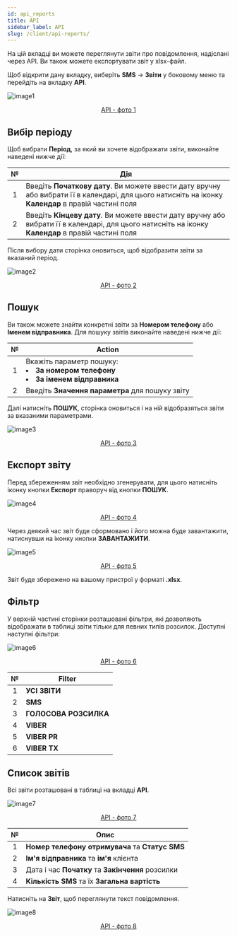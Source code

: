 ```yaml
---
id: api_reports
title: API
sidebar_label: API
slug: /client/api-reports/
---
```


На цій вкладці ви можете переглянути звіти про повідомлення, надіслані через API. Ви також можете експортувати звіт у xlsx-файл.

Щоб відкрити дану вкладку, виберіть **SMS** → **Звіти** у боковому меню та перейдіть на вкладку **API**.

![image1](/img/uk/client_reports_api/image1.png "API") <center><u>API - фото 1</u></center>

## Вибір періоду

Щоб вибрати **Період**, за який ви хочете відображати звіти, виконайте наведені нижче дії:

|  №  | Дія |
| :-: | --- |
| 1 | Введіть **Початкову дату**. Ви можете ввести дату вручну або вибрати її в календарі, для цього натисніть на іконку **Календар** в правій частині поля |
| 2 | Введіть **Кінцеву дату**. Ви можете ввести дату вручну або вибрати її в календарі, для цього натисніть на іконку **Календар** в правій частині поля |

Після вибору дати сторінка оновиться, щоб відобразити звіти за вказаний період.

![image2](/img/uk/client_reports_api/image2.png "API") <center><u>API - фото 2</u></center>

## Пошук

Ви також можете знайти конкретні звіти за **Номером телефону** або **Іменем відправника**. Для пошуку звітів виконайте наведені нижче дії:

|  №  | Action |
| :-: | ------ |
| 1 | Вкажіть параметр пошуку: <li>**За номером телефону**</li> <li>**За іменем відправника**</li> |
| 2 | Введіть **Значення параметра** для пошуку звіту |

Далі натисніть **ПОШУК**, сторінка оновиться і на ній відобразяться звіти за вказаними параметрами.

![image3](/img/uk/client_reports_api/image3.png "API") <center><u>API - фото 3</u></center>

## Експорт звіту

Перед збереженням звіт необхідно згенерувати, для цього натисніть іконку кнопки **Експорт** праворуч від кнопки **ПОШУК**.

![image4](/img/uk/client_reports_api/image4.png "API") <center><u>API - фото 4</u></center>

Через деякий час звіт буде сформовано і його можна буде завантажити, натиснувши на іконку кнопки **ЗАВАНТАЖИТИ**.

![image5](/img/uk/client_reports_api/image5.png "API") <center><u>API - фото 5</u></center>

Звіт буде збережено на вашому пристрої у форматі **.xlsx**.

## Фільтр

У верхній частині сторінки розташовані фільтри, які дозволяють відображати в таблиці звіти тільки для певних типів розсилок. Доступні наступні фільтри:

![image6](/img/uk/client_reports_api/image6.png "API") <center><u>API - фото 6</u></center>

|  №  | Filter |
| :-: | ------ |
| 1 | **УСІ ЗВІТИ** |
| 2 | **SMS** |
| 3 | **ГОЛОСОВА РОЗСИЛКА** |
| 4 | **VIBER** |
| 5 | **VIBER PR** |
| 6 | **VIBER TX** |

## Список звітів

Всі звіти розташовані в таблиці на вкладці **API**.

![image7](/img/uk/client_reports_api/image7.png "API") <center><u>API - фото 7</u></center>

|  №  | Опис |
| :-: | ---- |
| 1 | **Номер телефону отримувача** та **Статус SMS** |
| 2 | **Ім'я відправника** та **ім'я** клієнта |
| 3 | Дата і час **Початку** та **Закінчення** розсилки |
| 4 | **Кількість SMS** та їх **Загальна вартість** |

Натисніть на **Звіт**, щоб переглянути текст повідомлення.

![image8](/img/uk/client_reports_api/image8.png "API") <center><u>API - фото 8</u></center>
